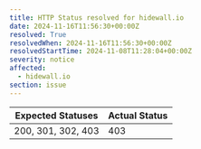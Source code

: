 ```yaml
---
title: HTTP Status resolved for hidewall.io
date: 2024-11-16T11:56:30+00:00Z
resolved: True
resolvedWhen: 2024-11-16T11:56:30+00:00Z
resolvedStartTime: 2024-11-08T11:28:04+00:00Z
severity: notice
affected:
  - hidewall.io
section: issue
---
```


| Expected Statuses | Actual Status  |
|-------------------|----------------|
| 200, 301, 302, 403 | 403 |
